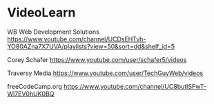 # VideoLearn
WB Web Development Solutions
https://www.youtube.com/channel/UCDsEHTvh-YO80AZna7X7UVA/playlists?view=50&sort=dd&shelf_id=5

Corey Schafer
https://www.youtube.com/user/schafer5/videos

Traversy Media
https://www.youtube.com/user/TechGuyWeb/videos

freeCodeCamp.org
https://www.youtube.com/channel/UC8butISFwT-Wl7EV0hUK0BQ

